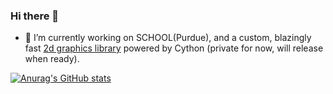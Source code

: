 ### Hi there 👋

- 🔭 I’m currently working on SCHOOL(Purdue), and a custom, blazingly fast [2d graphics library](https://github.com/williamhCode/2D-Graphics-Lib) powered by Cython (private for now, will release when ready).

[![Anurag's GitHub stats](https://github-readme-stats.vercel.app/api?username=williamhCode&show_icons=true)](https://github.com/anuraghazra/github-readme-stats)

<!--
**williamhCode/williamhCode** is a ✨ _special_ ✨ repository because its `README.md` (this file) appears on your GitHub profile.

Here are some ideas to get you started:

- 🔭 I’m currently working on ...
- 🌱 I’m currently learning ...
- 👯 I’m looking to collaborate on ...
- 🤔 I’m looking for help with ...
- 💬 Ask me about ...
- 📫 How to reach me: ...
- 😄 Pronouns: ...
- ⚡ Fun fact: ...
-->
